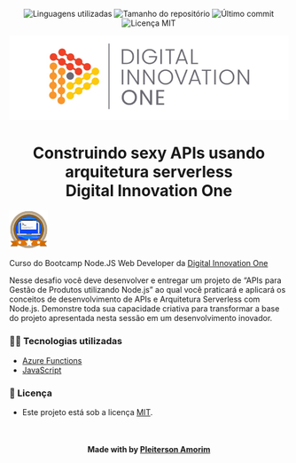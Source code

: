 <!-- Badges session -->
<p align="center">
  <!-- languages -->
  <img src="https://img.shields.io/github/languages/count/pleiterson/serverless-sexy-api-dio?style=social" alt="Linguagens utilizadas">
  <!-- repo size -->
  <img src="https://img.shields.io/github/repo-size/Pleiterson/serverless-sexy-api-dio?style=social" alt="Tamanho do repositório">
  <!-- last commit -->
  <img src="https://img.shields.io/github/last-commit/Pleiterson/serverless-sexy-api-dio?style=social" alt="Último commit">
  <!-- licence MIT -->
  <img src="https://img.shields.io/github/license/Pleiterson/serverless-sexy-api-dio?style=social" alt="Licença MIT">
</p>

<!--Banner session-->
<p align="center">
  <img src="./assets/banner.png" alt="DIO" title="Digital Innovation One">
</p>

<!--About session-->
<h1 align="center">Construindo sexy APIs usando arquitetura serverless<br>Digital Innovation One</h1>

<img src="./assets/badge.png" title="Badge" width="70" height="70">

Curso do Bootcamp Node.JS Web Developer da [Digital Innovation One](https://digitalinnovation.one/)

Nesse desafio você deve desenvolver e entregar um projeto de “APIs para Gestão de Produtos utilizando Node.js” ao qual você praticará e aplicará os conceitos de desenvolvimento de APIs e Arquitetura Serverless com Node.js. Demonstre toda sua capacidade criativa para transformar a base do projeto apresentada nesta sessão em um desenvolvimento inovador.

<h3>👨‍💻 Tecnologias utilizadas</h3>

- [Azure Functions](https://docs.microsoft.com/en-us/azure/azure-functions/functions-run-local?tabs=windows%2Ccsharp%2Cbash#v2)
- [JavaScript](https://developer.mozilla.org/en-US/docs/Web/JavaScript)

<!--License session-->
<h3>📝 Licença</h3>

- Este projeto está sob a licença [MIT](./LICENSE).

<!--Bottom session-->
<br><h4 align=center>Made with by <a target="_blank" href="https://pleiterson.vercel.app" >Pleiterson Amorim</a></h4>
